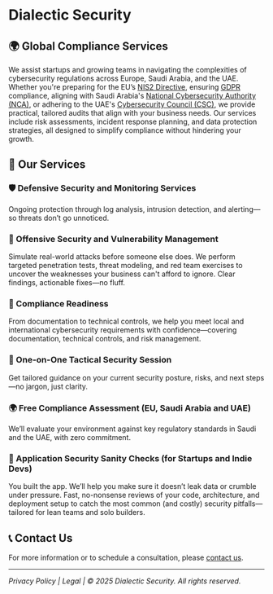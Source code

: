 # Dialectic Security

## 🌍 Global Compliance Services

We assist startups and growing teams in navigating the complexities of cybersecurity regulations across Europe, Saudi Arabia, and the UAE. Whether you're preparing for the EU’s [NIS2 Directive](https://nis2directive.eu/what-is-nis2/), ensuring [GDPR](https://gdpr.eu/) compliance, aligning with Saudi Arabia's [National Cybersecurity Authority (NCA)](https://nca.gov.sa/en/), or adhering to the UAE's [Cybersecurity Council (CSC)](https://csc.gov.ae/en/home), we provide practical, tailored audits that align with your business needs. Our services include risk assessments, incident response planning, and data protection strategies, all designed to simplify compliance without hindering your growth.

## 🔐 Our Services

### 🛡️ Defensive Security and Monitoring Services
Ongoing protection through log analysis, intrusion detection, and alerting—so threats don’t go unnoticed.

### 🎯 Offensive Security and Vulnerability Management
Simulate real-world attacks before someone else does. We perform targeted penetration tests, threat modeling, and red team exercises to uncover the weaknesses your business can't afford to ignore. Clear findings, actionable fixes—no fluff.

### 📜 Compliance Readiness
From documentation to technical controls, we help you meet local and international cybersecurity requirements with confidence—covering documentation, technical controls, and risk management.

### 🤝 One-on-One Tactical Security Session
Get tailored guidance on your current security posture, risks, and next steps—no jargon, just clarity.

### 🌍 Free Compliance Assessment (EU, Saudi Arabia and UAE)
We’ll evaluate your environment against key regulatory standards in Saudi and the UAE, with zero commitment.

### 🧪 Application Security Sanity Checks (for Startups and Indie Devs)
You built the app. We’ll help you make sure it doesn’t leak data or crumble under pressure. Fast, no-nonsense reviews of your code, architecture, and deployment setup to catch the most common (and costly) security pitfalls—tailored for lean teams and solo builders.

## 📞 Contact Us

For more information or to schedule a consultation, please [contact us](mailto:contact@dialecticsecurity.com).

---

*Privacy Policy | Legal | © 2025 Dialectic Security. All rights reserved.*
